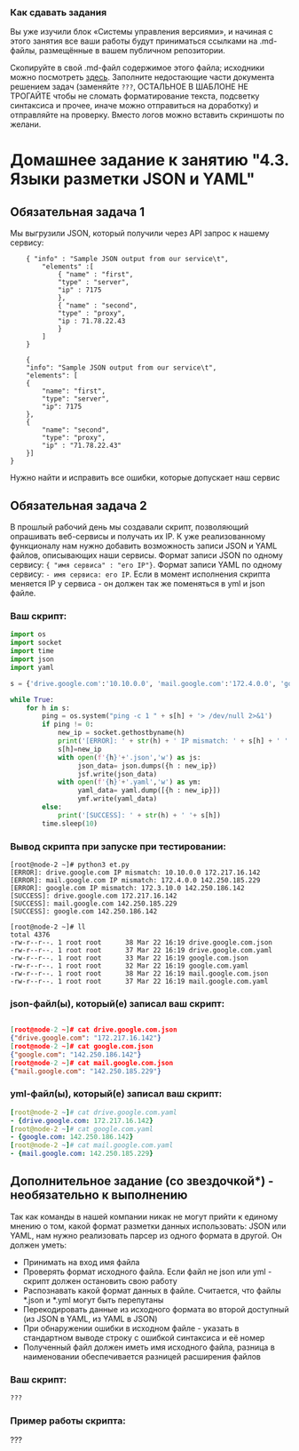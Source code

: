### Как сдавать задания

Вы уже изучили блок «Системы управления версиями», и начиная с этого занятия все ваши работы будут приниматься ссылками на .md-файлы, размещённые в вашем публичном репозитории.

Скопируйте в свой .md-файл содержимое этого файла; исходники можно посмотреть [здесь](https://raw.githubusercontent.com/netology-code/sysadm-homeworks/devsys10/04-script-03-yaml/README.md). Заполните недостающие части документа решением задач (заменяйте `???`, ОСТАЛЬНОЕ В ШАБЛОНЕ НЕ ТРОГАЙТЕ чтобы не сломать форматирование текста, подсветку синтаксиса и прочее, иначе можно отправиться на доработку) и отправляйте на проверку. Вместо логов можно вставить скриншоты по желани.

# Домашнее задание к занятию "4.3. Языки разметки JSON и YAML"


## Обязательная задача 1
Мы выгрузили JSON, который получили через API запрос к нашему сервису:
```
    { "info" : "Sample JSON output from our service\t",
        "elements" :[
            { "name" : "first",
            "type" : "server",
            "ip" : 7175 
            },
            { "name" : "second",
            "type" : "proxy",
            "ip : 71.78.22.43
            }
        ]
    }

    {
	"info": "Sample JSON output from our service\t",
	"elements": [
	{
		"name": "first",
		"type": "server",
		"ip": 7175
	},
	{
		"name": "second",
		"type": "proxy",
		"ip" : "71.78.22.43"
	}]
}
```
  Нужно найти и исправить все ошибки, которые допускает наш сервис

## Обязательная задача 2
В прошлый рабочий день мы создавали скрипт, позволяющий опрашивать веб-сервисы и получать их IP. К уже реализованному функционалу нам нужно добавить возможность записи JSON и YAML файлов, описывающих наши сервисы. Формат записи JSON по одному сервису: `{ "имя сервиса" : "его IP"}`. Формат записи YAML по одному сервису: `- имя сервиса: его IP`. Если в момент исполнения скрипта меняется IP у сервиса - он должен так же поменяться в yml и json файле.

### Ваш скрипт:
```python
import os
import socket
import time
import json
import yaml

s = {'drive.google.com':'10.10.0.0', 'mail.google.com':'172.4.0.0', 'google.com':'172.3.10.0'}

while True:
    for h in s:
        ping = os.system("ping -c 1 " + s[h] + '> /dev/null 2>&1')
        if ping != 0:
            new_ip = socket.gethostbyname(h)
            print('[ERROR]: ' + str(h) + ' IP mismatch: ' + s[h] + ' ' + new_ip)
            s[h]=new_ip
            with open(f'{h}'+'.json','w') as js:
                 json_data= json.dumps({h : new_ip})
                 jsf.write(json_data)
            with open(f'{h}'+'.yaml','w') as ym:
                 yaml_data= yaml.dump([{h : new_ip}])
                 ymf.write(yaml_data)
        else:
            print('[SUCCESS]: ' + str(h) + ' '+ s[h])
        time.sleep(10)
```

### Вывод скрипта при запуске при тестировании:
```
[root@node-2 ~]# python3 et.py
[ERROR]: drive.google.com IP mismatch: 10.10.0.0 172.217.16.142
[ERROR]: mail.google.com IP mismatch: 172.4.0.0 142.250.185.229
[ERROR]: google.com IP mismatch: 172.3.10.0 142.250.186.142
[SUCCESS]: drive.google.com 172.217.16.142
[SUCCESS]: mail.google.com 142.250.185.229
[SUCCESS]: google.com 142.250.186.142

[root@node-2 ~]# ll
total 4376
-rw-r--r--. 1 root root      38 Mar 22 16:19 drive.google.com.json
-rw-r--r--. 1 root root      37 Mar 22 16:19 drive.google.com.yaml
-rw-r--r--. 1 root root      33 Mar 22 16:19 google.com.json
-rw-r--r--. 1 root root      32 Mar 22 16:19 google.com.yaml
-rw-r--r--. 1 root root      38 Mar 22 16:19 mail.google.com.json
-rw-r--r--. 1 root root      37 Mar 22 16:19 mail.google.com.yaml
```

### json-файл(ы), который(е) записал ваш скрипт:
```json

[root@node-2 ~]# cat drive.google.com.json
{"drive.google.com": "172.217.16.142"}
[root@node-2 ~]# cat google.com.json
{"google.com": "142.250.186.142"}
[root@node-2 ~]# cat mail.google.com.json
{"mail.google.com": "142.250.185.229"}

```

### yml-файл(ы), который(е) записал ваш скрипт:
```yaml
[root@node-2 ~]# cat drive.google.com.yaml
- {drive.google.com: 172.217.16.142}
[root@node-2 ~]# cat google.com.yaml
- {google.com: 142.250.186.142}
[root@node-2 ~]# cat mail.google.com.yaml
- {mail.google.com: 142.250.185.229}

```

## Дополнительное задание (со звездочкой*) - необязательно к выполнению

Так как команды в нашей компании никак не могут прийти к единому мнению о том, какой формат разметки данных использовать: JSON или YAML, нам нужно реализовать парсер из одного формата в другой. Он должен уметь:
   * Принимать на вход имя файла
   * Проверять формат исходного файла. Если файл не json или yml - скрипт должен остановить свою работу
   * Распознавать какой формат данных в файле. Считается, что файлы *.json и *.yml могут быть перепутаны
   * Перекодировать данные из исходного формата во второй доступный (из JSON в YAML, из YAML в JSON)
   * При обнаружении ошибки в исходном файле - указать в стандартном выводе строку с ошибкой синтаксиса и её номер
   * Полученный файл должен иметь имя исходного файла, разница в наименовании обеспечивается разницей расширения файлов

### Ваш скрипт:
```python
???
```

### Пример работы скрипта:
???
